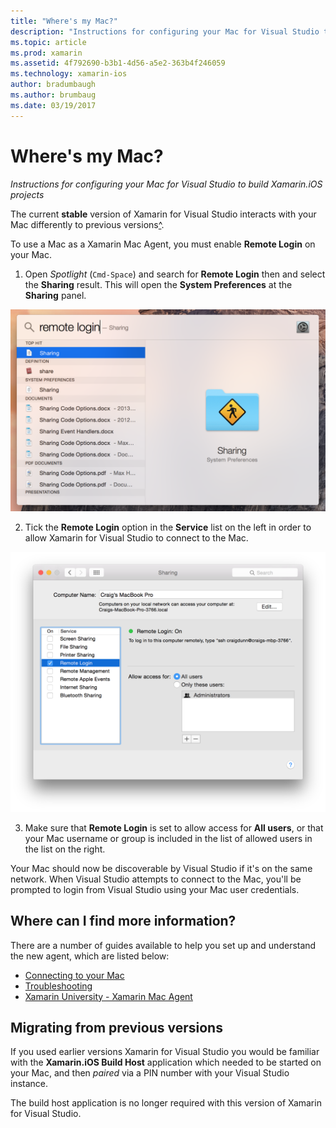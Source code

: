 ```yaml
---
title: "Where's my Mac?"
description: "Instructions for configuring your Mac for Visual Studio to build Xamarin.iOS projects"
ms.topic: article
ms.prod: xamarin
ms.assetid: 4f792690-b3b1-4d56-a5e2-363b4f246059
ms.technology: xamarin-ios
author: bradumbaugh
ms.author: brumbaug
ms.date: 03/19/2017
---
```


# Where's my Mac?

_Instructions for configuring your Mac for Visual Studio to build Xamarin.iOS projects_

The current **stable** version of Xamarin for Visual Studio interacts with your
Mac differently to previous versions[^](#earlier-versions).

To use a Mac as a Xamarin Mac Agent, you must enable **Remote Login** on your Mac.

1. Open *Spotlight* (`Cmd-Space`) and search for **Remote Login** then
and select the **Sharing** result. This will open the **System Preferences** at the **Sharing** panel.

  ![](visual-studio-ssh-images/spotlight.png "Spotlight search for remote login")

2. Tick the **Remote Login** option in the **Service** list on the left in order
to allow Xamarin for Visual Studio to connect to the Mac.

  ![](visual-studio-ssh-images/sharing.png "Tick the Remote Login option in the Service list")

3. Make sure that **Remote Login** is set to allow access for **All users**,
or that your Mac username or group is included in the list of allowed users
in the list on the right.

Your Mac should now be discoverable by Visual Studio if it's on the same network.
When Visual Studio attempts to connect to the Mac, you'll be prompted to login
from Visual Studio using your Mac user credentials.

## Where can I find more information?

There are a number of guides available to help you set up and understand the new agent, which are listed below:

- [Connecting to your Mac](~/ios/get-started/installation/windows/connecting-to-mac/index.md)
- [Troubleshooting](~/ios/get-started/installation/windows/connecting-to-mac/troubleshooting.md)
- [Xamarin University - Xamarin Mac Agent](https://university.xamarin.com/lightninglectures/xamarin-mac-agent)

<a name="earlier-versions" />

## Migrating from previous versions

If you used earlier versions Xamarin for Visual Studio you would be familiar
with the **Xamarin.iOS Build Host** application which needed to be started
on your Mac, and then *paired* via a PIN number with your Visual Studio instance.

The build host application is no longer required with this version of
Xamarin for Visual Studio.
